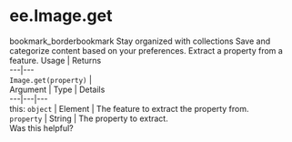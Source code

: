  
#  ee.Image.get
bookmark_borderbookmark Stay organized with collections  Save and categorize content based on your preferences.
Extract a property from a feature.
Usage | Returns  
---|---  
`Image.get(property)` |   
Argument | Type | Details  
---|---|---  
this: `object` | Element | The feature to extract the property from.  
`property` | String | The property to extract.  
Was this helpful?
